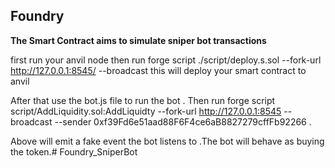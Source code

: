 ## Foundry

**The Smart Contract aims to simulate sniper bot transactions**

first run your anvil node 
then run forge script ./script/deploy.s.sol --fork-url http://127.0.0.1:8545/ --broadcast 
this will deploy your smart contract to anvil 


After that use the bot.js file to run the bot .
Then run forge script script/AddLiquidity.sol:AddLiquidty   --fork-url http://127.0.0.1:8545   --broadcast   --sender 0xf39Fd6e51aad88F6F4ce6aB8827279cffFb92266 .

Above will emit a fake event the bot listens to .The bot will behave as buying the token.# Foundry_SniperBot
